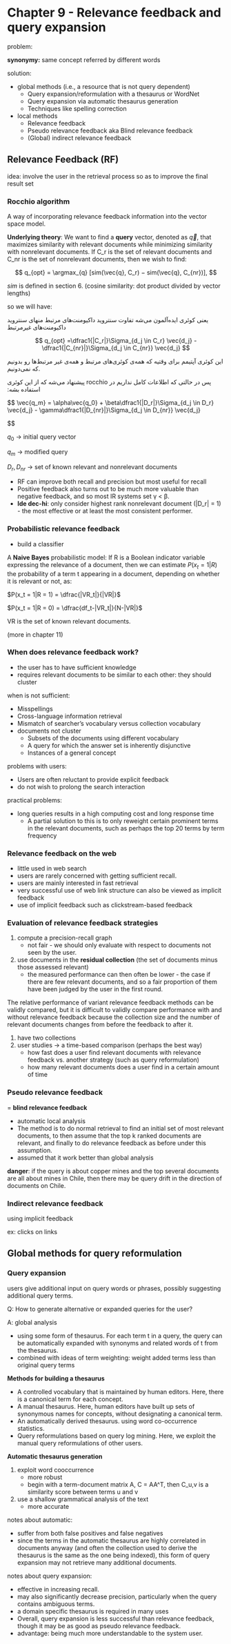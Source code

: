 # Chapter 9 - Relevance feedback and query expansion

problem:

**synonymy:** same concept referred by different words

solution:

- global methods (i.e., a resource that is not query dependent)
    - Query expansion/reformulation with a thesaurus or WordNet
    - Query expansion via automatic thesaurus generation
    - Techniques like spelling correction
- local methods
    - Relevance feedback
    - Pseudo relevance feedback aka Blind relevance feedback
    - (Global) indirect relevance feedback

## **Relevance Feedback (RF)**

idea: involve the user in the retrieval process so as to improve the final result set

### Rocchio algorithm

A way of incorporating relevance feedback information into the vector space model.

**Underlying theory**: We want to find a **query** vector, denoted as $\vec{q}$, that maximizes similarity with relevant documents while minimizing similarity with nonrelevant documents. If C_r is the set of relevant documents and C_nr is the set of nonrelevant documents, then we wish to find:

$$
q_{opt} = \argmax_{q} [sim(\vec{q}, C_r) − sim(\vec{q}, C_{nr})],
$$

*sim* is defined in section 6. (cosine similarity: dot product divided by vector lengths)

so we will have:

یعنی کوئری ایده‌آلمون می‌شه تفاوت سنتروید داکیومنت‌های مرتبط منهای سنتروید داکیومنت‌های غیرمرتبط

$$
q_{opt} =\dfrac1{|C_r|}\Sigma_{d_j \in C_r} \vec{d_j} - \dfrac1{|C_{nr}|}\Sigma_{d_j \in C_{nr}} \vec{d_j}
$$

این کوئری آپتیمم برای وقتیه که همه‌ی کوئری‌های مرتبط و همه‌ی غیر مرتبط‌ها رو بدونیم که نمی‌دونیم.

‫پس در حالتی که اطلاعات کامل نداریم در rocchio پیشنهاد می‌شه که از این کوئری استفاده بشه:

$$
\vec{q_m} = \alpha\vec{q_0} + \beta\dfrac1{|D_r|}\Sigma_{d_j \in D_r} \vec{d_j} - \gamma\dfrac1{|D_{nr}|}\Sigma_{d_j \in D_{nr}} \vec{d_j}

$$

$q_0$ → initial query vector

$q_m$ → modified query

$D_r, D_{nr}$ → set of known relevant and nonrelevant documents

- RF can improve both recall and precision but most useful for recall
- Positive feedback also turns out to be much more valuable than negative feedback, and so most IR systems set γ < β.
- **Ide dec-hi**: only consider highest rank nonrelevant document (|D_r| = 1) - the most effective or at least the most consistent performer.

### Probabilistic relevance feedback

- build a classifier

A **Naive Bayes** probabilistic model:
If R is a Boolean indicator variable expressing the relevance of a document, then we can estimate $P(x_t=1|R)$ the probability of a term t appearing in a document, depending on whether it is relevant or not, as:

$P(x_t = 1|R = 1) = \dfrac{|VR_t|}{|VR|}$

$P(x_t = 1|R = 0) = \dfrac{df_t-|VR_t|}{N-|VR|}$

VR is the set of known relevant documents.

(more in chapter 11)

### When does relevance feedback work?

- the user has to have sufficient knowledge
- requires relevant documents to be similar to each other: they should cluster

when is not sufficient:

- Misspellings
- Cross-language information retrieval
- Mismatch of searcher’s vocabulary versus collection vocabulary
- documents not cluster
    - Subsets of the documents using different vocabulary
    - A query for which the answer set is inherently disjunctive
    - Instances of a general concept

problems with users:

- Users are often reluctant to provide explicit feedback
- do not wish to prolong the search interaction

practical problems: 

- long queries results in a high computing cost and long response time
    - A partial solution to this is to only reweight certain prominent terms in the relevant
    documents, such as perhaps the top 20 terms by term frequency

### Relevance feedback on the web

- little used in web search
- users are rarely concerned with getting sufficient recall.
- users are mainly interested in fast retrieval
- very successful use of web link structure can also be viewed as implicit feedback
- use of implicit feedback such as clickstream-based feedback

### Evaluation of relevance feedback strategies

1. compute a precision-recall graph
    - not fair - we should only evaluate with respect to documents not seen by the user.
2. use documents in the **residual collection** (the set of documents minus those assessed relevant)
    - the measured performance can then often be lower - the case if there are few relevant documents, and so a fair proportion of them have been judged by the user in the first round.

The relative performance of variant relevance feedback methods can be validly compared,
but it is difficult to validly compare performance with and without relevance feedback because the collection size and the number of relevant documents changes from before the feedback to after it.

1. have two collections
2. user studies → a time-based comparison (perhaps the best way)
    - how fast does a user find relevant documents with relevance feedback vs. another strategy (such as query reformulation)
    - how many relevant documents does a user find in a certain amount of time
    

### Pseudo relevance feedback

= **blind relevance feedback**

- automatic local analysis
- The method is to do normal retrieval to find an initial set of most relevant documents, to then assume that the top k ranked documents are relevant, and finally to do relevance feedback as before under this assumption.
- assumed that it work better than global analysis

**danger**: if the query is about copper mines and the top several documents are all about mines in Chile, then there may be query drift in the direction of documents on Chile.

### Indirect relevance feedback

using implicit feedback

ex: clicks on links

## Global methods for query reformulation

### Query expansion

users give additional input on query words or phrases, possibly suggesting additional query terms.

Q: How to generate alternative or expanded queries for the user?

A: global analysis

- using some form of thesaurus. For each term t in a query, the query can be automatically expanded with synonyms and related words of t from the thesaurus.
- combined with ideas of term weighting: weight added terms less than original query terms

**Methods for building a thesaurus**

- A controlled vocabulary that is maintained by human editors. Here, there is a canonical term for each concept.
- A manual thesaurus. Here, human editors have built up sets of synonymous names for concepts, without designating a canonical term.
- An automatically derived thesaurus. using word co-occurrence statistics.
- Query reformulations based on query log mining. Here, we exploit the manual query reformulations of other users.

**Automatic thesaurus generation**

1. exploit word cooccurrence
    - more robust
    - begin with a term-document matrix A, C = AA^T, then C_u,v is a similarity score between terms u and v
2. use a shallow grammatical analysis of the text
    - more accurate
    

notes about automatic:

- suffer from both false positives and false negatives
- since the terms in the automatic thesaurus are highly correlated in documents anyway (and often the collection used to derive the thesaurus is the same as the one being indexed), this form of query expansion may not retrieve many additional documents.

notes about query expansion:

- effective in increasing recall.
- may also significantly decrease precision, particularly when the query contains ambiguous terms.
- a domain specific thesaurus is required in many uses
- Overall, query expansion is less successful than relevance feedback, though it may be as good as pseudo relevance feedback.
- advantage: being much more understandable to the system user.